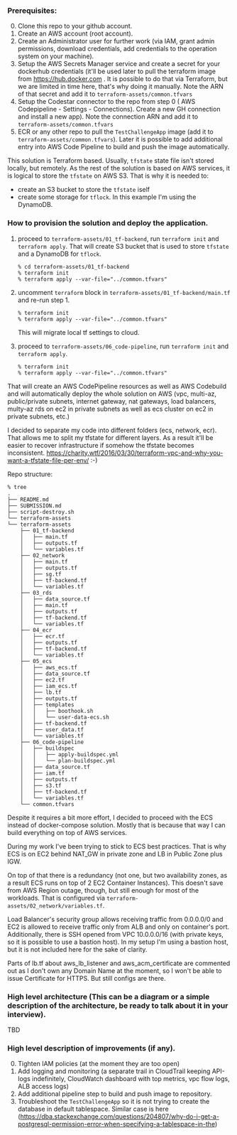 ### Prerequisites:

0. Clone this repo to your github account.
1. Create an AWS account (root account).
2. Create an Administrator user for further work (via IAM, grant admin permissions, download credentials, add credentials
to the operation system on your machine).
3. Setup the AWS Secrets Manager service and create a secret for your dockerhub credentials (it'll be used later to pull
the terraform image from https://hub.docker.com . It is possible to do that via Terraform, but we are limited in time here,
that's why doing it manually. Note the ARN of that secret and add it to `terraform-assets/common.tfvars`
4. Setup the Codestar connector to the repo from step 0 ( AWS Codepipeline - Settings - Connections). 
Create a new GH connection and install a new app). Note the connection ARN and add it to `terraform-assets/common.tfvars`
5. ECR or any other repo to pull the `TestChallengeApp` image (add it to `terraform-assets/common.tfvars`). 
Later it is possible to add additional entry into AWS Code Pipeline to build and push the image automatically. 


This solution is Terraform based. Usually, `tfstate` state file isn't stored locally, but remotely.
As the rest of the solution is based on AWS services, it is logical to store the `tfstate` on AWS S3. 
That is why it is needed to:
- create an S3 bucket to store the `tfstate` iself
- create some storage for `tflock`. In this example I'm using the DynamoDB.

### How to provision the solution and deploy the application.

1. proceed to `terraform-assets/01_tf-backend`, run `terraform init` and `terraform apply`. That will create S3 bucket that 
   is used to store `tfstate` and a DynamoDB for `tflock`.

   ```
   % cd terraform-assets/01_tf-backend
   % terraform init
   % terraform apply --var-file="../common.tfvars"
   ```
   
2. uncomment `terraform` block in `terraform-assets/01_tf-backend/main.tf` and re-run step 1.
   ```
   % terraform init
   % terraform apply --var-file="../common.tfvars"
   ```
   This will migrate local tf settings to cloud.

3. proceed to `terraform-assets/06_code-pipeline`, run `terraform init` and `terraform apply`. 
   ```
   % terraform init
   % terraform apply --var-file="../common.tfvars"
   ```

That will create an AWS CodePipeline resources as well as AWS Codebuild and will automatically deploy the whole solution
on AWS (vpc, multi-az, public/private subnets, internet gateway, nat gateways, load balancers, multy-az rds on ec2 in private subnets as well as ecs cluster on 
ec2 in private subnets, etc.)

I decided to separate my code into different folders (ecs, network, ecr). That allows me to split my tfstate for 
different layers. As a result it'll be easier to recover infrastructure if somehow the tfstate becomes inconsistent.
https://charity.wtf/2016/03/30/terraform-vpc-and-why-you-want-a-tfstate-file-per-env/ :-)

Repo structure:

```commandline
% tree
.
├── README.md
├── SUBMISSION.md
├── script-destroy.sh
└── terraform-assets
└── terraform-assets
    ├── 01_tf-backend
    │   ├── main.tf
    │   ├── outputs.tf
    │   └── variables.tf
    ├── 02_network
    │   ├── main.tf
    │   ├── outputs.tf
    │   ├── sg.tf
    │   ├── tf-backend.tf
    │   └── variables.tf
    ├── 03_rds
    │   ├── data_source.tf
    │   ├── main.tf
    │   ├── outputs.tf
    │   ├── tf-backend.tf
    │   └── variables.tf
    ├── 04_ecr
    │   ├── ecr.tf
    │   ├── outputs.tf
    │   ├── tf-backend.tf
    │   └── variables.tf
    ├── 05_ecs
    │   ├── aws_ecs.tf
    │   ├── data_source.tf
    │   ├── ec2.tf
    │   ├── iam_ecs.tf
    │   ├── lb.tf
    │   ├── outputs.tf
    │   ├── templates
    │   │   ├── boothook.sh
    │   │   └── user-data-ecs.sh
    │   ├── tf-backend.tf
    │   ├── user_data.tf
    │   └── variables.tf
    ├── 06_code-pipeline
    │   ├── buildspec
    │   │   ├── apply-buildspec.yml
    │   │   └── plan-buildspec.yml
    │   ├── data_source.tf
    │   ├── iam.tf
    │   ├── outputs.tf
    │   ├── s3.tf
    │   ├── tf-backend.tf
    │   └── variables.tf
    └── common.tfvars
```

Despite it requires a bit more effort, I decided to proceed with the ECS instead of docker-compose solution. 
Mostly that is because that way I can build everything on top of AWS services.

During my work I've been trying to stick to ECS best practices. That is why ECS is on EC2 behind NAT_GW in private zone 
and LB in Public Zone plus IGW.

On top of that there is a redundancy (not one, but two availability zones, as a result ECS runs on top of 
2 EC2 Container Instances). This doesn't save from AWS Region outage, though, but still enough for most of the workloads.
That is configured via `terraform-assets/02_network/variables.tf`.

Load Balancer's security group allows receiving traffic from 0.0.0.0/0 and EC2 is allowed to receive traffic only from 
ALB and only on container's port. Additionally, there is SSH opened from VPC 10.0.0.0/16 (with private keys, so it is 
possible to use a bastion host). In my setup I'm using a bastion host, but it is not included here for the sake of clarity.

Parts of lb.tf about aws_lb_listener and aws_acm_certificate are commented out as I don't own any Domain Name at the moment,
so I won't be able to issue Certificate for HTTPS. But still configs are there.


### High level architecture (This can be a diagram or a simple description of the architecture, be ready to talk about it in your interview).

TBD 

### High level description of improvements (if any).

0. Tighten IAM policies (at the moment they are too open)
1. Add logging and monitoring (a separate trail in CloudTrail keeping API-logs indefinitely, CloudWatch dashboard
with top metrics, vpc flow logs, ALB access logs)
2. Add additional pipeline step to build and push image to repository. 
3. Troubleshoot the `TestChallengeApp` so it is not trying to create the database in default tablespace. Similar case is
here (https://dba.stackexchange.com/questions/204807/why-do-i-get-a-postgresql-permission-error-when-specifying-a-tablespace-in-the)
